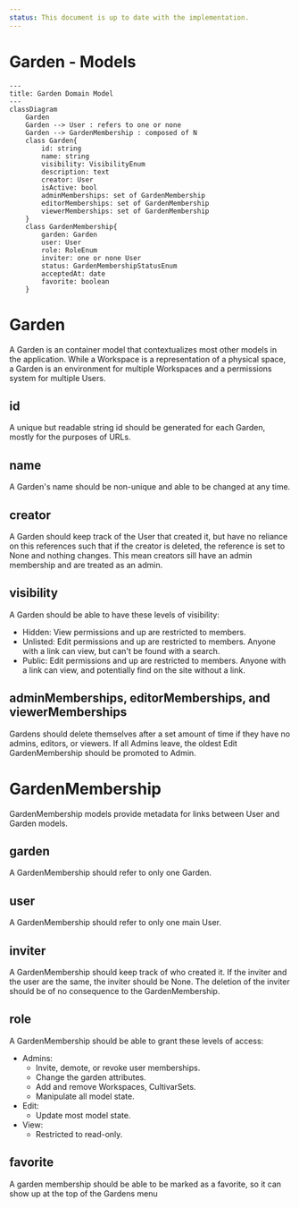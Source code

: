 ```yaml
---
status: This document is up to date with the implementation.
---
```



# Garden - Models

```mermaid
---
title: Garden Domain Model
---
classDiagram
    Garden
    Garden --> User : refers to one or none
    Garden --> GardenMembership : composed of N
    class Garden{
        id: string
        name: string
        visibility: VisibilityEnum
        description: text
        creator: User
        isActive: bool
        adminMemberships: set of GardenMembership
        editorMemberships: set of GardenMembership
        viewerMemberships: set of GardenMembership
    }
    class GardenMembership{
        garden: Garden
        user: User
        role: RoleEnum
        inviter: one or none User
        status: GardenMembershipStatusEnum
        acceptedAt: date
        favorite: boolean
    }
```

# Garden

A Garden is an container model that contextualizes most other models in the application. While a Workspace is a representation of a physical space, a Garden is an environment for multiple Workspaces and a permissions system for multiple Users.

## id

A unique but readable string id should be generated for each Garden, mostly for the purposes of URLs.

## name

A Garden's name should be non-unique and able to be changed at any time.

## creator

A Garden should keep track of the User that created it, but have no reliance on this references such that if the creator is deleted, the reference is set to None and nothing changes. This mean creators sill have an admin membership and are treated as an admin.

## visibility

A Garden should be able to have these levels of visibility:
- Hidden: View permissions and up are restricted to members.
- Unlisted: Edit permissions and up are restricted to members. Anyone with a link can view, but can't be found with a search.
- Public: Edit permissions and up are restricted to members. Anyone with a link can view, and potentially find on the site without a link.

## adminMemberships, editorMemberships, and viewerMemberships

Gardens should delete themselves after a set amount of time if they have no admins, editors, or viewers. If all Admins leave, the oldest Edit GardenMembership should be promoted to Admin.

# GardenMembership

GardenMembership models provide metadata for links between User and Garden models.

## garden

A GardenMembership should refer to only one Garden.

## user

A GardenMembership should refer to only one main User.

## inviter

A GardenMembership should keep track of who created it. If the inviter and the user are the same, the inviter should be None. The deletion of the inviter should be of no consequence to the GardenMembership. 

## role

A GardenMembership should be able to grant these levels of access:
- Admins:
    - Invite, demote, or revoke user memberships.
    - Change the garden attributes.
    - Add and remove Workspaces, CultivarSets.
    - Manipulate all model state.
- Edit:
    - Update most model state.
- View: 
    - Restricted to read-only.

## favorite

A garden membership should be able to be marked as a favorite, so it can show up at the top of the Gardens menu